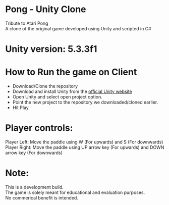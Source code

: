# Pong - Unity Clone
<p>Tribute to Atari Pong
<br>A clone of the original game developed using Unity and scripted in C#</p>

# Unity version: 5.3.3f1
<p></p>

# How to Run the game on Client
<ul>
<li>Download/Clone the repository</li>
<li>Download and install Unity from the <a href = "https://unity3d.com/get-unity" target = "_blank">official Unity website</a></li>
<li>Open Unity and select open project option.</li>
<li>Point the new project to the repository we downloaded/cloned earlier.</li>
<li>Hit Play</li>
</ul>

# Player controls:
<p> Player Left:   Move the paddle using W (For upwards) and S (For downwards)
<br>Player Right: Move the paddle using UP arrow key (For upwards) and DOWN arrow key (For downwards)
</p>

# Note: 
<p>This is a development build. 
<br>The game is solely meant for educational and evaluation purposes.
<br>No commerical benefit is intended.</p>



